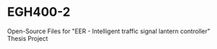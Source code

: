 # EGH400-2
Open-Source Files for "EER - Intelligent traffic signal lantern controller" Thesis Project 
